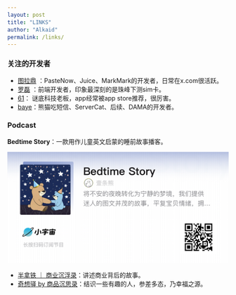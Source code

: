 ```yaml
---
layout: post
title: "LINKS"
author: "Alkaid"
permalink: /links/
---
```






### 关注的开发者

- [图拉鼎](https://imtx.me/) ：PasteNow、Juice、MarkMark的开发者，日常在x.com很活跃。
- [罗磊](https://luolei.org/) ：前端开发者，印象最深刻的是珠峰下测sim卡。
- [61](https://https://61.life/)： 谜底科技老板，app经常被app store推荐，很厉害。
- [baye](https://twitter.com/waylybaye)：熊猫吃短信、ServerCat、后续、DAMA的开发者。



### Podcast

**Bedtime Story**：一款用作儿童英文启蒙的睡前故事播客。

![](../img/70909B6B-5B12-4FA5-B3D9-D4AF3525FE3B.PNG)

- [半拿铁 ｜ 商业沉浮录](https://www.xiaoyuzhoufm.com/podcast/62382c1103bea1ebfffa1c00)：讲述商业背后的故事。
- [奇想驿 by 商品沉思录](https://www.xiaoyuzhoufm.com/podcast/6034daea97755b8fc9c66480)：结识一些有趣的人，参差多态，乃幸福之源。





